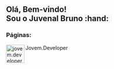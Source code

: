 <h2>Olá, Bem-vindo!</br>Sou o Juvenal Bruno :hand:</h2>
<h3>Páginas:</h3>
<a href="https://www.instagram.com/jovem.developer" >
  <img 
       align="left" 
       alt="jovem.developer" 
       width="50px" 
       src="https://images.vexels.com/media/users/3/137198/isolated/preview/07f0d7b69ef071571e4ada2f4d6a053a---cone-do-instagram-colorido-by-vexels.png"
  />
</a>
<div margin="0 10px 0 0">Jovem.Developer</div>
